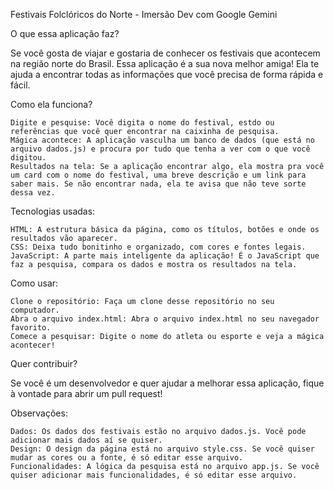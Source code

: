 Festivais Folclóricos do Norte - Imersão Dev com Google Gemini

O que essa aplicação faz?

Se você gosta de viajar e gostaria de conhecer os festivais que acontecem na região norte do Brasil. Essa aplicação é a sua nova melhor amiga! Ela te ajuda a encontrar todas as informações que você precisa de forma rápida e fácil.

Como ela funciona?

    Digite e pesquise: Você digita o nome do festival, estdo ou referências que você quer encontrar na caixinha de pesquisa.
    Mágica acontece: A aplicação vasculha um banco de dados (que está no arquivo dados.js) e procura por tudo que tenha a ver com o que você digitou.
    Resultados na tela: Se a aplicação encontrar algo, ela mostra pra você um card com o nome do festival, uma breve descrição e um link para saber mais. Se não encontrar nada, ela te avisa que não teve sorte dessa vez.

Tecnologias usadas:

    HTML: A estrutura básica da página, como os títulos, botões e onde os resultados vão aparecer.
    CSS: Deixa tudo bonitinho e organizado, com cores e fontes legais.
    JavaScript: A parte mais inteligente da aplicação! É o JavaScript que faz a pesquisa, compara os dados e mostra os resultados na tela.

Como usar:

    Clone o repositório: Faça um clone desse repositório no seu computador.
    Abra o arquivo index.html: Abra o arquivo index.html no seu navegador favorito.
    Comece a pesquisar: Digite o nome do atleta ou esporte e veja a mágica acontecer!

Quer contribuir?

Se você é um desenvolvedor e quer ajudar a melhorar essa aplicação, fique à vontade para abrir um pull request!

Observações:

    Dados: Os dados dos festivais estão no arquivo dados.js. Você pode adicionar mais dados aí se quiser.
    Design: O design da página está no arquivo style.css. Se você quiser mudar as cores ou a fonte, é só editar esse arquivo.
    Funcionalidades: A lógica da pesquisa está no arquivo app.js. Se você quiser adicionar mais funcionalidades, é só editar esse arquivo.
